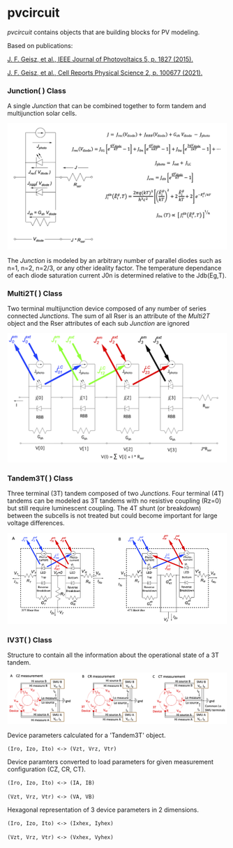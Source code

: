 # pvcircuit 
*pvcircuit* contains objects that are building blocks for PV modeling.

Based on publications:

[J. F. Geisz, et al., IEEE Journal of Photovoltaics 5, p. 1827 (2015).](http://dx.doi.org/10.1109/JPHOTOV.2015.2478072)

[J. F. Geisz, et al., Cell Reports Physical Science 2, p. 100677 (2021).](https://doi.org/10.1016/j.xcrp.2021.100677)

### Junction( ) Class
A single *Junction* that can be combined together to form tandem and multijunction solar cells.

![Junction Schematic](https://github.com/NREL/PVcircuit/blob/master/images/junction%20equations.png) 

The *Junction* is modeled by an arbitrary number of parallel diodes such as n=1, n=2, n=2/3, or any other ideality factor.
The temperature dependance of each diode saturation current J0n is determined relative to the Jdb(Eg,T). 

### Multi2T( ) Class
Two terminal multijunction device composed of any number of series connected *Junctions*. The sum of all Rser is an attribute of the *Multi2T* object and the Rser attributes of each sub *Junction* are ignored

![2T Multijunction Schematic](https://github.com/NREL/PVcircuit/blob/master/images/MultijunctionSchematic.png)

### Tandem3T( ) Class
Three terminal (3T) tandem composed of two *Junctions*.
Four terminal (4T) tandems can be modeled as 3T tandems with no resistive coupling (Rz=0) but still require luminescent coupling. The 4T shunt (or breakdown) between the subcells is not treated but could become important for large voltage differences.

![3T and 4T Tandem Schematic](https://github.com/NREL/PVcircuit/blob/master/images/TandemsSchematic.png)

### IV3T( ) Class
Structure to contain all the information about the operational state of a 3T tandem.

![3T Measurement Equipment](https://github.com/NREL/PVcircuit/blob/master/images/3Tmeasurementequipment.png)

Device parameters calculated for a 'Tandem3T' object.

    (Iro, Izo, Ito) <-> (Vzt, Vrz, Vtr)

Device paramters converted to load parameters for given measurement configuration (CZ, CR, CT).

    (Iro, Izo, Ito) <-> (IA, IB) 

    (Vzt, Vrz, Vtr) <-> (VA, VB)

Hexagonal representation of 3 device parameters in 2 dimensions.

    (Iro, Izo, Ito) <-> (Ixhex, Iyhex) 

    (Vzt, Vrz, Vtr) <-> (Vxhex, Vyhex)

